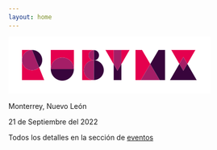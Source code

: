 ```yaml
---
layout: home
---
```


![](/images/full-light-color.png)

Monterrey, Nuevo León

21 de Septiembre del 2022

Todos los detalles en la sección de [eventos](/eventos)

<div id="countdown" class="countdown"></div>

